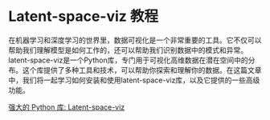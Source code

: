 # Latent-space-viz 教程

<show-structure depth="3"/>

在机器学习和深度学习的世界里，数据可视化是一个非常重要的工具。它不仅可以帮助我们理解模型是如何工作的，还可以帮助我们识别数据中的模式和异常。latent-space-viz是一个Python库，专门用于可视化高维数据在潜在空间中的分布。这个库提供了多种工具和技术，可以帮助你探索和理解你的数据。在这篇文章中，我们将一起学习如何安装和使用latent-space-viz库，以及它提供的一些高级功能。


<seealso>
<category ref="ref_docs">
    <a href="https://mp.weixin.qq.com/s/T1GMJzszpGWnaa97r1Pk9w">强大的 Python 库: Latent-space-viz</a>
</category>
<category ref="ref_github">
</category>
<category ref="ref_issues">
</category>
<category ref="ref_hf">
</category>
<category ref="ref_ms">
</category>
</seealso>

